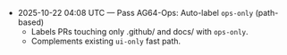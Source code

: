- 2025-10-22 04:08 UTC — Pass AG64-Ops: Auto-label `ops-only` (path-based)
  - Labels PRs touching only .github/ and docs/ with `ops-only`.
  - Complements existing `ui-only` fast path.
